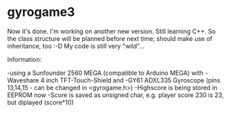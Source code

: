 # gyrogame3

Now it's done.
I'm working on another new version.
Still learning C++.
So the class structure will be planned before next time;
should make use of inheritance, too :-D
My code is still very "wild"...


Information:
 
-using a Sunfounder 2560 MEGA (compatible to Arduino MEGA) with
-Waveshare 4 inch TFT-Touch-Shield and
-GY61 ADXL335 Gyroscope (pins 13,14,15 - can be changed in <gyrogame.h>)
-Highscore is being stored in EEPROM now
-Score is saved as unsigned char, e.g. player score 230 is 23, but diplayed (score*10)
